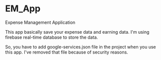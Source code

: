 # EM_App
Expense Management Application

This app basically save your expense data and earning data. I'm using firebase real-time database to store the data.

So, you have to add google-services.json file in the project when you use this app. I've removed that file because of security reasons.
